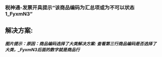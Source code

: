 ### 税神通-发票开具提示“该商品编码为汇总项或为不可以状态1_FyxmN3”



## 解决方案:

##### 图片提示：原因：商品编码选择了大类解决方案: 查看第三行商品编码是否选择了大类，_FyxmN3后面的数字就是商品行